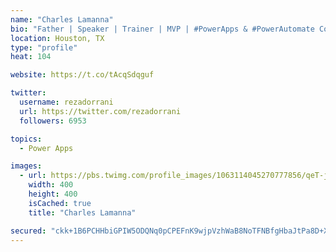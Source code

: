 ```yaml
---
name: "Charles Lamanna"
bio: "Father | Speaker | Trainer | MVP | #PowerApps & #PowerAutomate Community Super User | YouTuber Right-pointing triangle http://youtube.com/c/rezadorrani | Learn - Share - Clockwise rightwards and leftwards open circle arrows"
location: Houston, TX
type: "profile"
heat: 104

website: https://t.co/tAcqSdqguf

twitter:
  username: rezadorrani
  url: https://twitter.com/rezadorrani
  followers: 6953

topics:
  - Power Apps

images:
  - url: https://pbs.twimg.com/profile_images/1063114045270777856/qeT-jpWr_400x400.jpg
    width: 400
    height: 400
    isCached: true
    title: "Charles Lamanna"

secured: "ckk+1B6PCHHbiGPIW5ODQNq0pCPEFnK9wjpVzhWaB8NoTFNBfgHbaJtPa8D+XpRWqxdi7pfoSXqzAR6ykDj8hnFLBs8JDcIVj6HE6IvXI5FofUZsxAn59HcizFmkv9GSMiz+3CBEea/KHwzwkYMUJ12mSZXVUMtpS6I1wT/wC6Phi2LivzcEVBROn2xVOL41yuH47R19M7t2YzEX4K6FIWRAWTh2sReIJhj/PPIWQq/kV0zojkRMe233QHD+Ytl+YU6nuxXVxhJt5onfx3f0+GN1hc2GLB9T6fZ6yXYIHibLClGUEeaaq+WjSTUWy7gYQ/ofPsnZ14r06b3lXLWACV+wCzXc5dQQC9Tg9Xq8vvq1KPHtMY8bBAEPZObZ24buaJpshzT4Bv0EfRYE0xtMwFNxnnMYImx//F9gWgRMmsA=;3Cuo67JQxk+7lt7Eqe/4Aw=="
---
```


